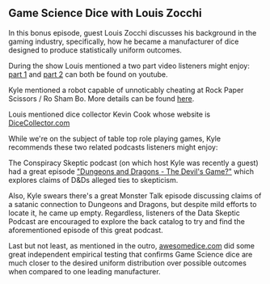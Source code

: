 ## Game Science Dice with Louis Zocchi

In this bonus episode, guest Louis Zocchi discusses his background in the gaming industry, specifically, how he became
a manufacturer of dice designed to produce statistically uniform outcomes.

During the show Louis mentioned a two part video listeners might enjoy: 
<a href="https://www.youtube.com/watch?v=NKhpYJzCcSw">part 1</a> and
<a href="https://www.youtube.com/watch?v=MvLjFBhoFMs">part 2</a> can both be found on youtube.

Kyle mentioned a robot capable of unnoticably cheating at Rock Paper Scissors / Ro Sham Bo.  More details can be found 
<a href="http://www.bbc.com/news/technology-24803751">here</a>.

Louis mentioned dice collector Kevin Cook whose website is <a href="http://www.dicecollector.com/">DiceCollector.com</a>

While we're on the subject of table top role playing games, Kyle recommends these two related podcasts listeners might enjoy:

The Conspiracy Skeptic podcast (on which host Kyle was recently a guest) had a great episode 
<a href="http://www.yrad.com/cs/index2013.htm">"Dungeons and Dragons - The Devil's Game?"</a>
which explores claims of D&Ds alleged ties to skepticism.

Also, Kyle swears there's a great 
<a hreh="http://monstertalk.skeptic.com/">Monster Talk</a> episode discussing claims of a satanic connection
to Dungeons and Dragons, but despite mild efforts to locate it, he came up empty.  Regardless, listeners
of the Data Skeptic Podcast are encouraged to explore the back catalog to try and find the aforementioned
episode of this great podcast.

Last but not least, as mentioned in the outro,
<a href="http://www.awesomedice.com/blog/353/d20-dice-randomness-test-chessex-vs-gamescience/">awesomedice.com</a>
did some great independent empirical testing that confirms Game Science dice are much closer to the desired
uniform distribution over possible outcomes when compared to one leading manufacturer.
